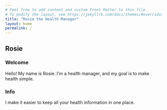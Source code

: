 ```yaml
---
# Feel free to add content and custom Front Matter to this file.
# To modify the layout, see https://jekyllrb.com/docs/themes/#overriding-theme-defaults
title: "Rosie the Health Manager"
layout: home
permalink: /
---
```


## Rosie

### Welcome

Hello! My name is Rosie. I'm a health manager, and my goal is to make health simple.

### Info

I make it easier to keep all your health information in one place.
